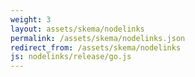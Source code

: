 ```yaml
---
weight: 3
layout: assets/skema/nodelinks
permalink: /assets/skema/nodelinks.json
redirect_from: /assets/skema/nodelinks
js: nodelinks/release/go.js
---
```

